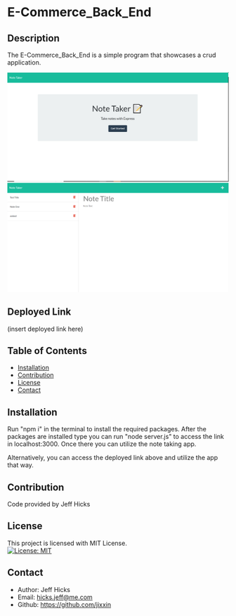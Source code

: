 # E-Commerce_Back_End

## Description
The E-Commerce_Back_End is a simple program that showcases a crud application. 

![Screenshot of Main Page](./public/assets/Photos/mainPage.PNG)
![Screenshot of Note Page](./public/assets/Photos/notePage.PNG)

## Deployed Link

(insert deployed link here)

## Table of Contents
- [Installation](#installation)
- [Contribution](#contribution)
- [License](#license)
- [Contact](#contact)

## Installation
Run "npm i" in the terminal to install the required packages. After the packages are installed type you can run "node server.js" to access the link in localhost:3000. Once there you can utilize the note taking app. 

Alternatively, you can access the deployed link above and utilize the app that way. 

## Contribution
Code provided by Jeff Hicks

## License
This project is licensed with MIT License.<br>
[![License: MIT](https://img.shields.io/badge/License-MIT-yellow.svg)](https://opensource.org/licenses/MIT)

## Contact
- Author: Jeff Hicks
- Email: hicks.jeff@me.com
- Github: https://github.com/jixxin